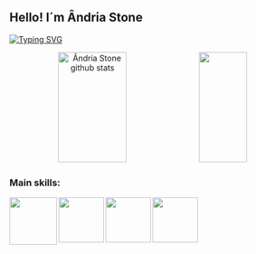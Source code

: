 ## Hello! I´m Ândria Stone

[![Typing SVG](https://readme-typing-svg.herokuapp.com/?color=00bfbf&size=35&center=true&vCenter=true&width=1000&lines=HELLO+WORLD!+MEU+NOME+É+ÂNDRIA+STONE;TENHO+19+ANOS;ESTUDO+ENGENHARIA+DE+SOFTWARE;SEJA+BEM+-+VINDO(A)!+:%29)](https://git.io/typing-svg)


<div align="center">  
  <img width="49%" height="195px" src="https://github-readme-stats.vercel.app/api?username=Andria-Stone&show_icons=true&count_private=true&hide_border=true&title_color=00bfbf&icon_color=00bfbf&text_color=c9d1d9&bg_color=0d1117" alt="Ândria Stone github stats" /> 
  <img width="41%" height="195px" src="https://github-readme-stats.vercel.app/api/top-langs/?username=Andria-Stone&layout=compact&hide_border=true&title_color=00bfbf&text_color=00bfbf&bg_color=0d1117" />
</div>

### Main skills:
<div align="left"> 
<img align="left" height="84" width="84" src="https://cdn.jsdelivr.net/gh/devicons/devicon@latest/icons/python/python-original.svg">
  
<img align="left"  height="80" width="80" src="https://cdn.jsdelivr.net/gh/devicons/devicon@latest/icons/java/java-plain.svg">

<img align="left"  height="80" width="80" src="https://cdn.jsdelivr.net/gh/devicons/devicon@latest/icons/github/github-original.svg">

<img align="left"  height="80" width="80" src="https://cdn.jsdelivr.net/gh/devicons/devicon@latest/icons/azuresqldatabase/azuresqldatabase-original.svg">

</div>

##
